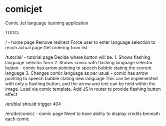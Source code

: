 # comicjet
Comic Jet language learning application


TODO:

/ - home page
	Remove redirect
	Force user to enter language selection to reach actual page
	Get ordering from list

/tutorial/ - tutorial page
	Decide where button will be.
	1. Shows flashing language selector form
	2. Shows comic with flashing language selector button
		- comic has arrow pointing to speech bubble stating the current language
	3. Changes comic language as per usual
		- comic has arrow pointing to speech bubble stating new language
	This can be implemented with only a flashing button, and the arrow and text can be held within the image.
	Load via comic template.
		Add JS in router to provide flashing button effect

/en/bla/ should trigger 404

/en/de/comic/ - comic page
	Need to have ability to display credits beneath each comic

